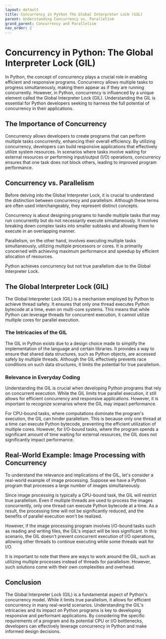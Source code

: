 ```yaml
---
layout: default
title: Concurrency in Python The Global Interpreter Lock (GIL)
parent: Understanding Concurrency vs. Parallelism
grand_parent: Concurrency and Parallelism
nav_order: 2
---
```

# Concurrency in Python: The Global Interpreter Lock (GIL)

In Python, the concept of concurrency plays a crucial role in enabling efficient and responsive programs. Concurrency allows multiple tasks to progress simultaneously, making them appear as if they are running concurrently. However, in Python, concurrency is influenced by a unique element called the Global Interpreter Lock (GIL). Understanding the GIL is essential for Python developers seeking to harness the full potential of concurrency in their applications.

## The Importance of Concurrency

Concurrency allows developers to create programs that can perform multiple tasks concurrently, enhancing their overall efficiency. By utilizing concurrency, developers can build responsive applications that effectively utilize system resources. In scenarios where tasks involve waiting for external resources or performing input/output (I/O) operations, concurrency ensures that one task does not block others, leading to improved program performance.

## Concurrency vs. Parallelism

Before delving into the Global Interpreter Lock, it is crucial to understand the distinction between concurrency and parallelism. Although these terms are often used interchangeably, they represent distinct concepts.

Concurrency is about designing programs to handle multiple tasks that may run concurrently but do not necessarily execute simultaneously. It involves breaking down complex tasks into smaller subtasks and allowing them to execute in an overlapping manner.

Parallelism, on the other hand, involves executing multiple tasks simultaneously, utilizing multiple processors or cores. It is primarily concerned with achieving maximum performance and speedup by efficient allocation of resources.

Python achieves concurrency but not true parallelism due to the Global Interpreter Lock.

## The Global Interpreter Lock (GIL)

The Global Interpreter Lock (GIL) is a mechanism employed by Python to achieve thread safety. It ensures that only one thread executes Python bytecode at a time, even on multi-core systems. This means that while Python can leverage threads for concurrent execution, it cannot utilize multiple cores for parallel execution.

### The Intricacies of the GIL

The GIL in Python exists due to a design choice made to simplify the implementation of the language and certain libraries. It provides a way to ensure that shared data structures, such as Python objects, are accessed safely by multiple threads. Although the GIL effectively prevents race conditions on such data structures, it limits the potential for true parallelism.

### Relevance in Everyday Coding

Understanding the GIL is crucial when developing Python programs that rely on concurrent execution. While the GIL limits true parallel execution, it still allows for efficient concurrency and responsive applications. However, it is important to recognize scenarios where the GIL may impact performance.

For CPU-bound tasks, where computations dominate the program's execution, the GIL can hinder parallelism. This is because only one thread at a time can execute Python bytecode, preventing the efficient utilization of multiple cores. However, for I/O-bound tasks, where the program spends a significant amount of time waiting for external resources, the GIL does not significantly impact performance.

## Real-World Example: Image Processing with Concurrency

To understand the relevance and implications of the GIL, let's consider a real-world example of image processing. Suppose we have a Python program that processes a large number of images simultaneously.

Since image processing is typically a CPU-bound task, the GIL will restrict true parallelism. Even if multiple threads are used to process the images concurrently, only one thread can execute Python bytecode at a time. As a result, the processing time will not be significantly reduced, and the benefits of parallel execution won't be realized.

However, if the image processing program involves I/O-bound tasks such as reading and writing files, the GIL's impact will be less significant. In this scenario, the GIL doesn't prevent concurrent execution of I/O operations, allowing other threads to continue executing while some threads wait for I/O.

It is important to note that there are ways to work around the GIL, such as utilizing multiple processes instead of threads for parallelism. However, such solutions come with their own complexities and overhead.

## Conclusion

The Global Interpreter Lock (GIL) is a fundamental aspect of Python's concurrency model. While it limits true parallelism, it allows for efficient concurrency in many real-world scenarios. Understanding the GIL's intricacies and its impact on Python programs is key to developing responsive and performant applications. By considering the specific requirements of a program and its potential CPU or I/O bottlenecks, developers can effectively leverage concurrency in Python and make informed design decisions.